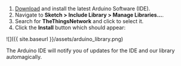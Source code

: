 1. [Download](https://www.arduino.cc/en/Main/Software) and install the latest Arduino Software (IDE).
2. Navigate to **Sketch > Include Library > Manage Libraries...**.
3. Search for **TheThingsNetwork** and click to select it.
4. Click the **Install** button which should appear:

  ![]({{ site.baseurl }}/assets/arduino_library.png)

The Arduino IDE will notify you of updates for the IDE and our library automagically.
